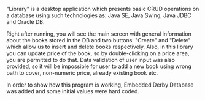 "Library" is a desktop application which presents basic CRUD operations on a database using such
technologies as: Java SE, Java Swing, Java JDBC and Oracle DB.

Right after running, you will see the main screen with general information about
the books stored in the DB and two buttons: "Create" and "Delete" which allow us to insert and delete books
respectively. Also, in this library you can update price of the book, so by double-clicking on a price area,
you are permitted to do that.
Data validation of user input was also provided, so it will be impossible for user 
to add a new book using wrong path to cover, non-numeric price, already existing book etc.

In order to show how this program is working, Embedded Derby Database was added and some initial values were hard coded.
